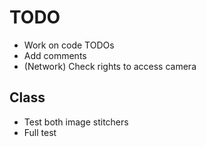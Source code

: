 # TODO

- Work on code TODOs
- Add comments
- (Network) Check rights to access camera

## Class
- Test both image stitchers
- Full test

